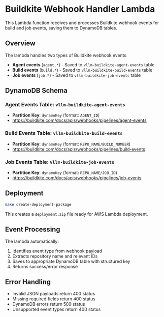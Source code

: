 # Buildkite Webhook Handler Lambda

This Lambda function receives and processes Buildkite webhook events for build and job events, saving them to DynamoDB tables.

## Overview

The lambda handles two types of Buildkite webhook events:
- **Agent events** (`agent.*`) - Saved to `vllm-buildkite-agent-events` table
- **Build events** (`build.*`) - Saved to `vllm-buildkite-build-events` table
- **Job events** (`job.*`) - Saved to `vllm-buildkite-job-events` table

## DynamoDB Schema

### Agent Events Table: `vllm-buildkite-agent-events`
- **Partition Key**: `dynamoKey` (format: `AGENT_ID`)
- https://buildkite.com/docs/apis/webhooks/pipelines/agent-events

### Build Events Table: `vllm-buildkite-build-events`
- **Partition Key**: `dynamoKey` (format: `REPO_NAME/BUILD_NUMBER`)
- https://buildkite.com/docs/apis/webhooks/pipelines/build-events

### Job Events Table: `vllm-buildkite-job-events`
- **Partition Key**: `dynamoKey` (format: `REPO_NAME/JOB_ID`)
- https://buildkite.com/docs/apis/webhooks/pipelines/job-events

## Deployment

```bash
make create-deployment-package
```

This creates a `deployment.zip` file ready for AWS Lambda deployment.

## Event Processing

The lambda automatically:
1. Identifies event type from webhook payload
2. Extracts repository name and relevant IDs
3. Saves to appropriate DynamoDB table with structured key
4. Returns success/error response

## Error Handling

- Invalid JSON payloads return 400 status
- Missing required fields return 400 status
- DynamoDB errors return 500 status
- Unsupported event types return 400 status
